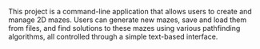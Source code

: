 This project is a command-line application that allows users to create and manage 2D mazes. Users can generate new mazes, save and load them from files, and find solutions to these mazes using various pathfinding algorithms, all controlled through a simple text-based interface.

